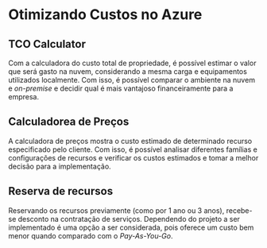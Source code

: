 # Otimizando Custos no Azure

## TCO Calculator
Com a calculadora do custo total de propriedade, é possível estimar o valor que será gasto na nuvem, considerando a mesma carga e equipamentos utilizados localmente. Com isso, é possível comparar o ambiente na nuvem e *on-premise* e decidir qual é mais vantajoso financeiramente para a empresa.

## Calculadorea de Preços
A calculadora de preços mostra o custo estimado de determinado recurso especificado pelo cliente. Com isso, é possível analisar diferentes famílias e configurações de recursos e verificar os custos estimados e tomar a melhor decisão para a implementação.

## Reserva de recursos
Reservando os recursos previamente (como por 1 ano ou 3 anos), recebe-se desconto na contratação de serviços. Dependendo do projeto a ser implementado é uma opção a ser considerada, pois oferece um custo bem menor quando comparado com o *Pay-As-You-Go*.

